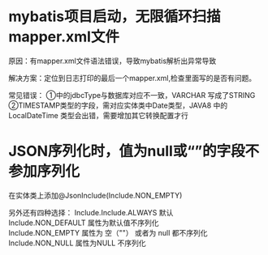 # mybatis项目启动，无限循环扫描mapper.xml文件
原因：有mapper.xml文件语法错误，导致mybatis解析出异常导致

解决方案：定位到日志打印的最后一个mapper.xml,检查里面写的是否有问题。

常见错误：
①<ResultMap>中<result>的jdbcType与数据库对应不一致，VARCHAR 写成了STRING
②TIMESTAMP类型的字段，需对应实体类中Date类型，JAVA8 中的LocalDateTime 类型会出错，需要增加其它转换配置才行 


# JSON序列化时，值为null或“”的字段不参加序列化
在实体类上添加@JsonInclude(Include.NON_EMPTY)

另外还有四种选择：
Include.Include.ALWAYS 默认   
Include.NON_DEFAULT 属性为默认值不序列化   
Include.NON_EMPTY 属性为 空（""） 或者为 null 都不序列化   
Include.NON_NULL 属性为NULL 不序列化  